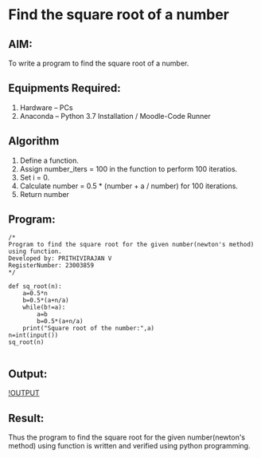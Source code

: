 # Find the square root of a number

## AIM:
To write a program to find the square root of a number.

## Equipments Required:
1. Hardware – PCs
2. Anaconda – Python 3.7 Installation / Moodle-Code Runner

## Algorithm
1. Define a function.
2. Assign number_iters = 100 in the function to perform 100 iteratios.
3. Set i = 0.
4. Calculate  number = 0.5 * (number + a / number) for 100 iterations.
5. Return number

## Program:
```
/*
Program to find the square root for the given number(newton's method) using function.
Developed by: PRITHIVIRAJAN V
RegisterNumber: 23003859
*/

def sq_root(n):
    a=0.5*n
    b=0.5*(a+n/a)
    while(b!=a):
        a=b
        b=0.5*(a+n/a)
    print("Square root of the number:",a)
n=int(input())
sq_root(n)


```

## Output:
[!OUTPUT](https://github.com/Prithivirajan2911/Square-root-of-a-number/assets/147020085/f8712de5-7b64-48ef-965e-652d9336a8bb)



## Result:
Thus the program to find the square root for the given number(newton's method) using function is written and verified using python programming.
